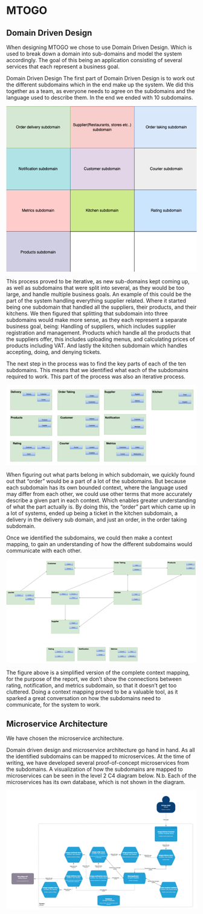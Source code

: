 # MTOGO


## Domain Driven Design
When designing MTOGO we chose to use Domain Driven Design. Which is used to break down a domain into sub-domains and model the system accordingly. The goal of this being an application consisting of several services that each represent a business goal.

Domain Driven Design
The first part of Domain Driven Design is to work out the different subdomains which in the end make up the system. We did this together as a team, as everyone needs to agree on the subdomains and the language used to describe them. In the end we ended with 10 subdomains.

![subdomains.png](images%2Fsubdomains.png)


This process proved to be iterative, as new sub-domains kept coming up, as well as subdomains that were split into several, as they would be too large, and handle multiple business goals.
An example of this could be the part of the system handling everything supplier related. Where it started being one subdomain that handled all the suppliers, their products, and their kitchens. We then figured that splitting that subdomain into three subdomains would make more sense, as they each represent a separate business goal, being: Handling of suppliers, which includes supplier registration and management. Products which handle all the products that the suppliers offer, this includes uploading menus, and calculating prices of products including VAT. And lastly the kitchen subdomain which handles accepting, doing, and denying tickets.

The next step in the process was to find the key parts of each of the ten subdomains. This means that we identified what each of the subdomains required to work. This part of the process was also an iterative process.

![bounded-context.png](images%2Fbounded-context.png)


When figuring out what parts belong in which subdomain, we quickly found out that “order” would be a part of a lot of the subdomains. But because each subdomain has its own bounded context, where the language used may differ from each other, we could use other terms that more accurately describe a given part in each context. Which enables greater understanding of what the part actually is. By doing this, the “order” part which came up in a lot of systems, ended up being a ticket in the kitchen subdomain, a delivery in the delivery sub domain, and just an order, in the order taking subdomain.

Once we identified the subdomains, we could then make a context mapping, to gain an understanding of how the different subdomains would communicate with each other.

![context-mapping.png](images%2Fcontext-mapping.png)

The figure above is a simplified version of the complete context mapping, for the purpose of the report, we don’t show the connections between rating, notification, and metrics subdomain, so that it doesn’t get too cluttered.  Doing a context mapping proved to be a valuable tool, as it sparked a great conversation on how the subdomains need to communicate, for the system to work.


## Microservice Architecture 
We have chosen the microservice architecture. 

Domain driven design and microservice architecture go hand in hand. As all the identified subdomains can be mapped to microservices. At the time of writing, we have developed several proof-of-concept microservices from the subdomains. A visualization of how the subdomains are mapped to microservices can be seen in the level 2 C4 diagram below.  N.b. Each of the microservices has its own database, which is not shown in the diagram.

![level-2-c4.png](images%2Flevel-2-c4.png)



